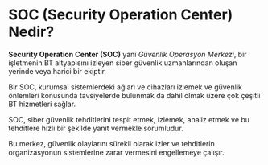 # SOC (Security Operation Center) Nedir?


**Security Operation Center (SOC)** yani *Güvenlik Operasyon Merkezi*, bir işletmenin BT altyapısını izleyen siber güvenlik uzmanlarından oluşan yerinde veya harici bir ekiptir.  

Bir SOC, kurumsal sistemlerdeki ağları ve cihazları izlemek ve güvenlik önlemleri konusunda tavsiyelerde bulunmak da dahil olmak üzere çok çeşitli BT hizmetleri sağlar.  

SOC, siber güvenlik tehditlerini tespit etmek, izlemek, analiz etmek ve bu tehditlere hızlı bir şekilde yanıt vermekle sorumludur.  

Bu merkez, güvenlik olaylarını sürekli olarak izler ve tehditlerin organizasyonun sistemlerine zarar vermesini engellemeye çalışır.

